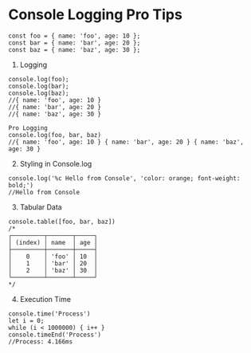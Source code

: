 # Console Logging Pro Tips

```
const foo = { name: 'foo', age: 10 };
const bar = { name: 'bar', age: 20 };
const baz = { name: 'baz', age: 30 };
```

1. Logging
```
console.log(foo);
console.log(bar);
console.log(baz);
//{ name: 'foo', age: 10 }
//{ name: 'bar', age: 20 }
//{ name: 'baz', age: 30 }

Pro Logging
console.log(foo, bar, baz)
//{ name: 'foo', age: 10 } { name: 'bar', age: 20 } { name: 'baz', age: 30 }
```

2. Styling in Console.log
```
console.log('%c Hello from Console', 'color: orange; font-weight: bold;')
//Hello from Console
```

3. Tabular Data
```
console.table([foo, bar, baz])
/*
┌─────────┬───────┬─────┐
│ (index) │ name  │ age │
├─────────┼───────┼─────┤
│    0    │ 'foo' │ 10  │
│    1    │ 'bar' │ 20  │
│    2    │ 'baz' │ 30  │
└─────────┴───────┴─────┘
*/
```

4. Execution Time
```
console.time('Process')
let i = 0;
while (i < 1000000) { i++ }
console.timeEnd('Process')
//Process: 4.166ms
```
